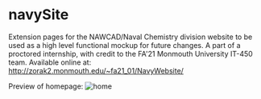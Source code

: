 # navySite
Extension pages for the NAWCAD/Naval Chemistry division website to be used as a high level functional mockup for future changes. A part of a proctored internship, with credit to the FA'21 Monmouth University IT-450 team.
Available online at: http://zorak2.monmouth.edu/~fa21_01/NavyWebsite/

Preview of homepage:
![home](https://user-images.githubusercontent.com/33354404/186933416-e0a4c07b-d925-4cf2-883e-d1179e4647e0.png)

